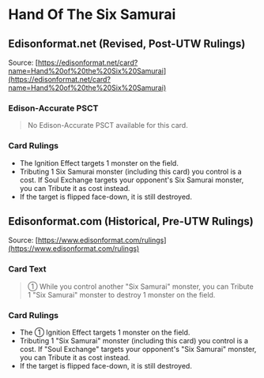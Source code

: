 # Hand Of The Six Samurai

## Edisonformat.net (Revised, Post-UTW Rulings)

Source: [https://edisonformat.net/card?name=Hand%20of%20the%20Six%20Samurai](https://edisonformat.net/card?name=Hand%20of%20the%20Six%20Samurai)

### Edison-Accurate PSCT

> No Edison-Accurate PSCT available for this card.

### Card Rulings

*   The Ignition Effect targets 1 monster on the field.
*   Tributing 1 Six Samurai monster (including this card) you control is a cost. If Soul Exchange targets your opponent's Six Samurai monster, you can Tribute it as cost instead.
*   If the target is flipped face-down, it is still destroyed.


## Edisonformat.com (Historical, Pre-UTW Rulings)

Source: [https://www.edisonformat.com/rulings](https://www.edisonformat.com/rulings)

### Card Text

> ① While you control another "Six Samurai" monster, you can Tribute 1 "Six Samurai" monster to destroy 1 monster on the field.

### Card Rulings

*   The ① Ignition Effect targets 1 monster on the field.
*   Tributing 1 "Six Samurai" monster (including this card) you control is a cost. If "Soul Exchange" targets your opponent's "Six Samurai" monster, you can Tribute it as cost instead.
*   If the target is flipped face-down, it is still destroyed.


